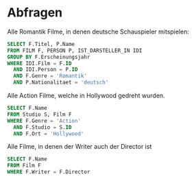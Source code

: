 # Abfragen

Alle Romantik Filme, in denen deutsche Schauspieler mitspielen:
```sql
SELECT F.Titel, P.Name
FROM FILM F, PERSON P, IST_DARSTELLER_IN IDI
GROUP BY F.Erscheinungsjahr
WHERE IDI.Film = F.ID
  AND IDI.Person = P.ID
  AND F.Genre = 'Romantik'
  AND P.Nationalitaet = 'deutsch'
```

Alle Action Filme, welche in Hollywood gedreht wurden.
```sql
SELECT F.Name
FROM Studio S, Film F
WHERE F.Genre = 'Action' 
  AND F.Studio = S.ID
  AND F.Ort = 'Hollywood'
```

Alle Filme, in denen der Writer auch der Director ist
```sql
SELECT F.Name
FROM Film F
WHERE F.Writer = F.Director
```


